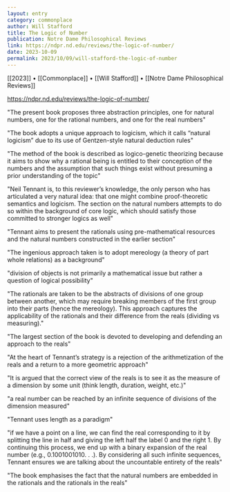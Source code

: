 ```yaml
---
layout: entry
category: commonplace
author: Will Stafford
title: The Logic of Number
publication: Notre Dame Philosophical Reviews
link: https://ndpr.nd.edu/reviews/the-logic-of-number/
date: 2023-10-09
permalink: 2023/10/09/will-stafford-the-logic-of-number
---
```


[[2023]] • [[Commonplace]] • [[Will Stafford]] • [[Notre Dame Philosophical Reviews]]

https://ndpr.nd.edu/reviews/the-logic-of-number/

"The present book proposes three abstraction principles, one for natural numbers, one for the rational numbers, and one for the real numbers"

"The book adopts a unique approach to logicism, which it calls “natural logicism” due to its use of Gentzen-style natural deduction rules"

"The method of the book is described as logico-genetic theorizing because it aims to show why a rational being is entitled to their conception of the numbers and the assumption that such things exist without presuming a prior understanding of the topic"

"Neil Tennant is, to this reviewer’s knowledge, the only person who has articulated a very natural idea: that one might combine proof-theoretic semantics and logicism. The section on the natural numbers attempts to do so within the background of core logic, which should satisfy those committed to stronger logics as well"

"Tennant aims to present the rationals using pre-mathematical resources and the natural numbers constructed in the earlier section"

"The ingenious approach taken is to adopt mereology (a theory of part whole relations) as a background"

"division of objects is not primarily a mathematical issue but rather a question of logical possibility"

"The rationals are taken to be the abstracts of divisions of one group between another, which may require breaking members of the first group into their parts (hence the mereology). This approach captures the applicability of the rationals and their difference from the reals (dividing vs measuring)."

"The largest section of the book is devoted to developing and defending an approach to the reals"

"At the heart of Tennant’s strategy is a rejection of the arithmetization of the reals and a return to a more geometric approach"

"It is argued that the correct view of the reals is to see it as the measure of a dimension by some unit (think length, duration, weight, etc.)"

"a real number can be reached by an infinite sequence of divisions of the dimension measured"

"Tennant uses length as a paradigm"

"if we have a point on a line, we can find the real corresponding to it by splitting the line in half and giving the left half the label 0 and the right 1. By continuing this process, we end up with a binary expansion of the real number (e.g., 0.1001001010. . .). By considering all such infinite sequences, Tennant ensures we are talking about the uncountable entirety of the reals"

"The book emphasises the fact that the natural numbers are embedded in the rationals and the rationals in the reals"
